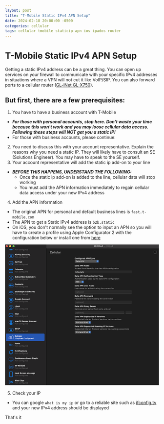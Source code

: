 ```yaml
---
layout: post
title: "T-Mobile Static IPv4 APN Setup"
date: 2024-02-18 20:00:00 -0500
categories: cellular
tags: cellular tmobile staticip apn ios ipados router
---
```


# T-Mobile Static IPv4 APN Setup
Getting a static IPv4 address can be a great thing. You can open up services on your firewall to communicate with your 
specific IPv4 addresses in situations where a VPN will not cut it like VoIP/SIP. You can also forward ports to
a cellular router ([GL-iNet GL-X750](https://www.gl-inet.com/products/gl-x750/)). 

## But first, there are a few prerequisites:

1. You have to have a business account with T-Mobile
  - ***For those with personal accounts, stop here. Don't waste your time because this won't work and you may loose cellular data access.
Following these steps will NOT get you a static IP!***
  - For those with business accounts, please continue:
2. You need to discuss this with your account representative. Explain the reasons why you need a static IP. They will likely have to consult an SE
(Solutions Engineer). You may have to speak to the SE yourself.
3. Your account representative will add the static ip add-on to your line
- ***BEFORE THIS HAPPENS, UNDERSTAND THE FOLLOWING:***
  - Once the static ip add-on is added to the line, cellular data will stop working
  - You must add the APN information immediately to regain cellular data access under your new IPv4 address
 4. Add the APN information
 - The original APN for personal and default business lines is `fast.t-mobile.com`
 - The APN to get a Static IPv4 address is `b2b.static`
 - On iOS, you don't normally see the option to input an APN so you will have to create a profile using Apple Configurator 2 with the configuration below or install one from [here](https://github.com/northportio/T-Mobile-Static-IPv4/releases/tag/latest)
 
 ![APN Config](https://github.com/northportio/T-Mobile-Static-IPv4/blob/main/APN/apnconfig.png)
 
 5. Check your IP
 - You can google `what is my ip` or go to a reliable site such as [ifconfig.tv](https://ifconfig.tv) and your new IPv4 address should be displayed
 
 That's it